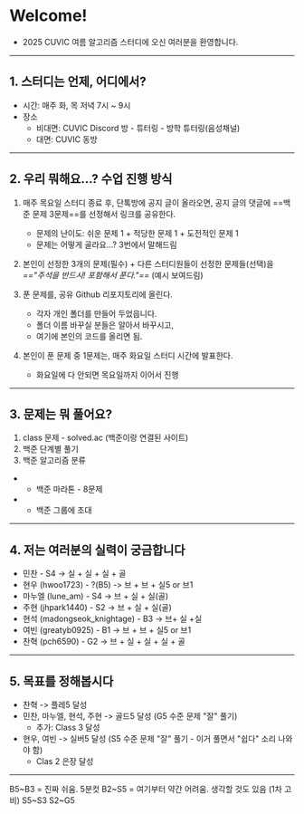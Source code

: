 # Welcome!
- 2025 CUVIC 여름 알고리즘 스터디에 오신 여러분을 환영합니다.

---
## 1. 스터디는 언제, 어디에서?
- 시간: 매주 화, 목 저녁 7시 ~ 9시
- 장소
	- 비대면: CUVIC Discord 방 - 튜터링 - 방학 튜터링(음성채널)
	- 대면: CUVIC 동방

---
## 2. 우리 뭐해요...? 수업 진행 방식
1. 매주 목요일 스터디 종료 후, 단톡방에 공지 글이 올라오면, 공지 글의 댓글에 ==백준 문제 3문제==를 선정해서 링크를 공유한다.
	- 문제의 난이도: 쉬운 문제 1 + 적당한 문제 1 + 도전적인 문제 1
	- 문제는 어떻게 골라요...? 3번에서 말해드림

2. 본인이 선정한 3개의 문제(필수) + 다른 스터디원들이 선정한 문제들(선택)을 *=="주석을 반드시! 포함해서 푼다."==* (예시 보여드림)

3. 푼 문제를, 공유 Github 리포지토리에 올린다.
	- 각자 개인 폴더를 만들어 두었읍니다.
	- 폴더 이름 바꾸실 분들은 알아서 바꾸시고,
	- 여기에 본인의 코드를 올리면 됨.

4. 본인이 푼 문제 중 1문제는, 매주 화요일 스터디 시간에 발표한다.
	- 화요일에 다 안되면 목요일까지 이어서 진행

---
## 3. 문제는 뭐 풀어요?
1. class 문제 - solved.ac (백준이랑 연결된 사이트)
2. 백준 단계별 풀기
3. 백준 알고리즘 분류
- + 백준 마라톤 - 8문제 
- + 백준 그룹에 초대

---
## 4. 저는 여러분의 실력이 궁금합니다
- 민찬 - S4 -> 실 + 실 + 실 + 골
- 현우 (hwoo1723) - ?(B5) -> 브 + 브 + 실5 or 브1
- 마누엘 (lune_am) - S4 -> 브 + 실 + 실(골)
- 주현 (jhpark1440) - S2 -> 브 + 실 + 실(골)
- 현석 (madongseok_knightage) - B3 -> 브+ 실 +실
- 여빈 (greatyb0925) - B1 -> 브 + 브 + 실5 or 브1
- 찬혁 (pch6590) - G2 -> 브 + 실 + 실 + 실 + 골
---
## 5. 목표를 정해봅시다
- 찬혁 -> 플레5 달성
- 민찬, 마누엘, 현석, 주현 -> 골드5 달성 (G5 수준 문제 "잘" 풀기)
	- 추가: Class 3 달성
- 현우, 여빈 -> 실버5 달성 (S5 수준 문제 "잘" 풀기 - 이거 풀면서 "쉽다" 소리 나와야 함)
	- Clas 2 은장 달성


---
B5~B3 = 진짜 쉬움. 5분컷
B2~S5 = 여기부터 약간 어려움. 생각할 것도 있음 (1차 고비)
S5~S3
S2~G5